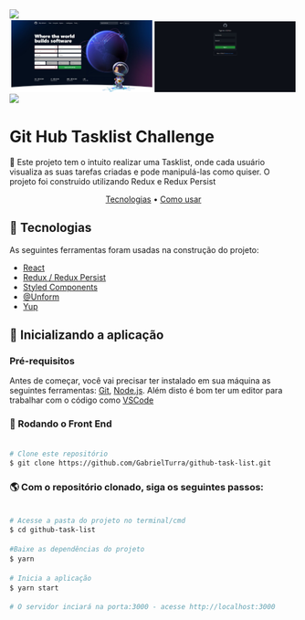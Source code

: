 <img src="./.github/screen_1.gif">
<div align="center">
  <img width="49%" height="auto" src="./.github/screen_2.jpg">
  <img width="49%" height="auto" src="./.github/screen_3.jpg">
</div>
<img src="./.github/screen_4.gif">



<h1 id="about">Git Hub Tasklist Challenge</h1>

<p>📌 Este projeto tem o intuito realizar uma Tasklist, onde cada usuário visualiza as suas tarefas criadas e pode manipulá-las como quiser. O projeto foi construido utilizando Redux e Redux Persist<p>

<p align="center">
 <a href="#technologies">Tecnologias</a> •
 <a href="#installation">Como usar</a>
</p>

<h2 align="left" id="technologies">📐 Tecnologias </h2>

As seguintes ferramentas foram usadas na construção do projeto:

- [React](https://pt-br.reactjs.org)
- [Redux / Redux Persist](https://redux.js.org)
- [Styled Components](https://styled-components.com)
- [@Unform](https://github.com/unform/unform)
- [Yup](https://github.com/jquense/yup)

<h2 align="left" id="installation">🚀 Inicializando a aplicação</h2>

### Pré-requisitos

Antes de começar, você vai precisar ter instalado em sua máquina as seguintes ferramentas:
[Git](https://git-scm.com), [Node.js](https://nodejs.org/en/).
Além disto é bom ter um editor para trabalhar com o código como [VSCode](https://code.visualstudio.com/)

### 🎲 Rodando o Front End

```bash

# Clone este repositório
$ git clone https://github.com/GabrielTurra/github-task-list.git

```
### 🌎 Com o repositório clonado, siga os seguintes passos:

```bash

# Acesse a pasta do projeto no terminal/cmd
$ cd github-task-list

#Baixe as dependências do projeto
$ yarn

# Inicia a aplicação 
$ yarn start

# O servidor inciará na porta:3000 - acesse http://localhost:3000

```
